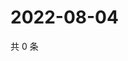 # 2022-08-04

共 0 条

<!-- BEGIN WEIBO -->
<!-- 最后更新时间 Thu Aug 04 2022 04:01:32 GMT+0800 (China Standard Time) -->

<!-- END WEIBO -->
